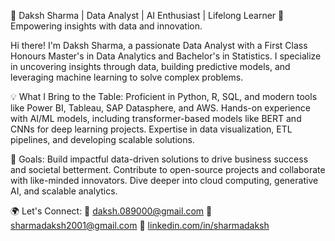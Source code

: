 🌟 Daksh Sharma | Data Analyst | AI Enthusiast | Lifelong Learner
🚀 Empowering insights with data and innovation.

Hi there! I'm Daksh Sharma, a passionate Data Analyst with a First Class Honours Master's in Data Analytics and Bachelor's in Statistics. I specialize in uncovering insights through data, building predictive models, and leveraging machine learning to solve complex problems.

💡 What I Bring to the Table:
Proficient in Python, R, SQL, and modern tools like Power BI, Tableau, SAP Datasphere, and AWS.
Hands-on experience with AI/ML models, including transformer-based models like BERT and CNNs for deep learning projects.
Expertise in data visualization, ETL pipelines, and developing scalable solutions.

🎯 Goals:
Build impactful data-driven solutions to drive business success and societal betterment.
Contribute to open-source projects and collaborate with like-minded innovators.
Dive deeper into cloud computing, generative AI, and scalable analytics.

🌍 Let's Connect:
📧 daksh.089000@gmail.com
📧 sharmadaksh2001@gmail.com
💼 [linkedin.com/in/sharmadaksh](https://www.linkedin.com/in/sharmadaksh/)



<!---
dakshsharmaa/dakshsharmaa is a ✨ special ✨ repository because its `README.md` (this file) appears on your GitHub profile.
You can click the Preview link to take a look at your changes.
--->
